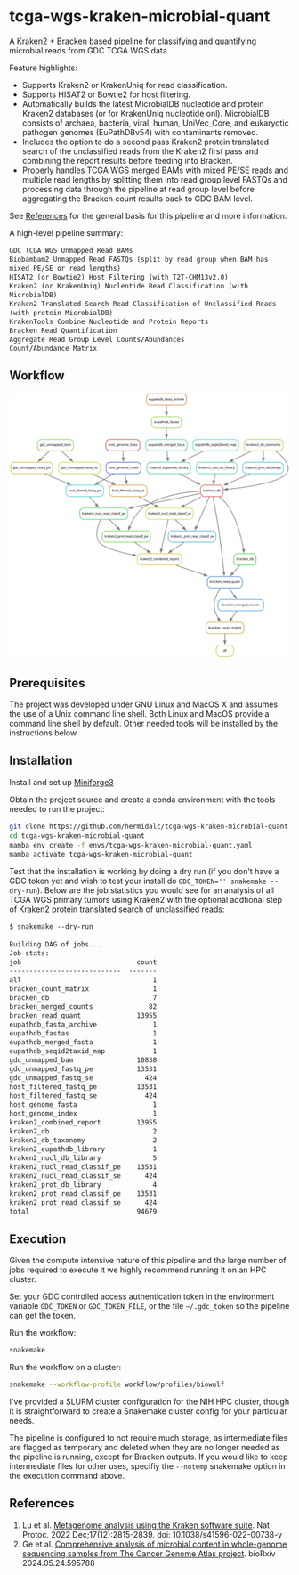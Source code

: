 # tcga-wgs-kraken-microbial-quant

A Kraken2 + Bracken based pipeline for classifying and quantifying
microbial reads from GDC TCGA WGS data.

Feature highlights:

- Supports Kraken2 or KrakenUniq for read classification.
- Supports HISAT2 or Bowtie2 for host filtering.
- Automatically builds the latest MicrobialDB nucleotide and protein
  Kraken2 databases (or for KrakenUniq nucleotide onl). MicrobialDB
  consists of archaea, bacteria, viral, human, UniVec_Core, and
  eukaryotic pathogen genomes (EuPathDBv54) with contaminants removed.
- Includes the option to do a second pass Kraken2 protein translated
  search of the unclassified reads from the Kraken2 first pass and
  combining the report results before feeding into Bracken.
- Properly handles TCGA WGS merged BAMs with mixed PE/SE reads and
  multiple read lengths by splitting them into read group level FASTQs
  and processing data through the pipeline at read group level before
  aggregating the Bracken count results back to GDC BAM level.

See [References](#references) for the general basis for this pipeline
and more information.

A high-level pipeline summary:

```
GDC TCGA WGS Unmapped Read BAMs
Biobambam2 Unmapped Read FASTQs (split by read group when BAM has mixed PE/SE or read lengths)
HISAT2 (or Bowtie2) Host Filtering (with T2T-CHM13v2.0)
Kraken2 (or KrakenUniq) Nucleotide Read Classification (with MicrobialDB)
Kraken2 Translated Search Read Classification of Unclassified Reads (with protein MicrobialDB)
KrakenTools Combine Nucleotide and Protein Reports
Bracken Read Quantification
Aggregate Read Group Level Counts/Abundances
Count/Abundance Matrix
```

## Workflow

![Snakemake rule graph](tcga-wgs-kraken-microbial-quant.svg)

## Prerequisites

The project was developed under GNU Linux and MacOS X and assumes the
use of a Unix command line shell. Both Linux and MacOS provide a
command line shell by default. Other needed tools will be installed
by the instructions below.

## Installation

Install and set up
[Miniforge3](https://github.com/conda-forge/miniforge#download)

Obtain the project source and create a conda environment with the tools
needed to run the project:

```bash
git clone https://github.com/hermidalc/tcga-wgs-kraken-microbial-quant.git
cd tcga-wgs-kraken-microbial-quant
mamba env create -f envs/tcga-wgs-kraken-microbial-quant.yaml
mamba activate tcga-wgs-kraken-microbial-quant
```

Test that the installation is working by doing a dry run (if you don't
have a GDC token yet and wish to test your install do
`GDC_TOKEN='' snakemake --dry-run`). Below are the job statistics you
would see for an analysis of all TCGA WGS primary tumors using Kraken2
with the optional addtional step of Kraken2 protein translated search of
unclassified reads:

```
$ snakemake --dry-run

Building DAG of jobs...
Job stats:
job                             count
----------------------------  -------
all                                 1
bracken_count_matrix                1
bracken_db                          7
bracken_merged_counts              82
bracken_read_quant              13955
eupathdb_fasta_archive              1
eupathdb_fastas                     1
eupathdb_merged_fasta               1
eupathdb_seqid2taxid_map            1
gdc_unmapped_bam                10838
gdc_unmapped_fastq_pe           13531
gdc_unmapped_fastq_se             424
host_filtered_fastq_pe          13531
host_filtered_fastq_se            424
host_genome_fasta                   1
host_genome_index                   1
kraken2_combined_report         13955
kraken2_db                          2
kraken2_db_taxonomy                 2
kraken2_eupathdb_library            1
kraken2_nucl_db_library             5
kraken2_nucl_read_classif_pe    13531
kraken2_nucl_read_classif_se      424
kraken2_prot_db_library             4
kraken2_prot_read_classif_pe    13531
kraken2_prot_read_classif_se      424
total                           94679
```

## Execution

Given the compute intensive nature of this pipeline and the large
number of jobs required to execute it we highly recommend running it
on an HPC cluster.

Set your GDC controlled access authentication token in the environment
variable `GDC_TOKEN` or `GDC_TOKEN_FILE`, or the file `~/.gdc_token`
so the pipeline can get the token.

Run the workflow:

```bash
snakemake
```

Run the workflow on a cluster:

```bash
snakemake --workflow-profile workflow/profiles/biowulf
```

I've provided a SLURM cluster configuration for the NIH HPC cluster,
though it is straightforward to create a Snakemake cluster config for
your particular needs.

The pipeline is configured to not require much storage, as intermediate
files are flagged as temporary and deleted when they are no longer
needed as the pipeline is running, except for Bracken outputs. If you
would like to keep intermediate files for other uses, specifiy the
`--notemp` snakemake option in the execution command above.

## References

1. Lu et al. [Metagenome analysis using the Kraken software suite](
    https://www.ncbi.nlm.nih.gov/pmc/articles/PMC9725748/).
Nat Protoc. 2022 Dec;17(12):2815-2839. doi: 10.1038/s41596-022-00738-y
2. Ge et al. [Comprehensive analysis of microbial content in whole-genome
sequencing samples from The Cancer Genome Atlas project](
    https://doi.org/10.1101/2024.05.24.595788). bioRxiv 2024.05.24.595788
